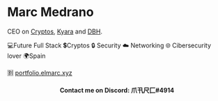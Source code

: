 # Marc Medrano
CEO on [Cryptos](https://elmarcz.github.io/Cryptos), [Kyara](https://github.com/elmarcz/Kyara) and [DBH](https://github.com/elmarcz/DBH).

💻Future Full Stack 💲Cryptos 🔒 Security ☁️ Networking 🌐 Cibersecurity lover 🌍Spain

🈹 [portfolio.elmarc.xyz](https://portfolio.elmarc.xyz)

<h4 align="center">Contact me on Discord: 爪卂尺匚#4914</h4>

